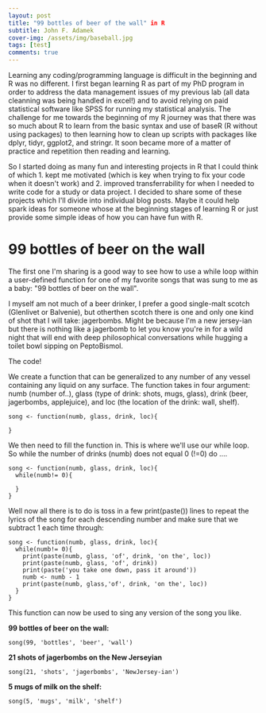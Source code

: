 ```yaml
---
layout: post
title: "99 bottles of beer of the wall" in R
subtitle: John F. Adamek
cover-img: /assets/img/baseball.jpg
tags: [test]
comments: true
---
```



Learning any coding/programming language is difficult in the beginning and R was no different. I first began learning R as part of my PhD program in order to address the data management issues of my previous lab (all data cleanning was being handled in excel!) and to avoid relying on paid statistical software like SPSS for running my statistical analysis. The challenge for me towards the beginning of my R journey was that there was so much about R to learn from the basic syntax and use of baseR (R without using packages) to then learning how to clean up scripts with packages like dplyr, tidyr, ggplot2, and stringr. It soon became more of a matter of practice and repetition then reading and learning. 

So I started doing as many fun and interesting projects in R that I could think of which 1. kept me motivated (which is key when trying to fix your code when it doesn't work) and 2. improved transferrability for when I needed to write code for a study or data project. I decided to share some of these projects which I'll divide into individual blog posts. Maybe it could help spark ideas for someone whose at the beginning stages of learning R or just provide some simple ideas of how you can have fun with R.

# 99 bottles of beer on the wall

The first one I'm sharing is a good way to see how to use a while loop within a user-defined function for one of my favorite songs that was sung to me as a baby: "99 bottles of beer on the wall". 

I myself am not much of a beer drinker, I prefer a good single-malt scotch (Glenlivet or Balvenie), but otherthen scotch there is one and only one kind of shot that I will take: jagerbombs. Might be because I'm a new jersey-ian but there is nothing like a jagerbomb to let you know you're in for a wild night that will end with deep philosophical conversations while hugging a toilet bowl sipping on PeptoBismol. 

The code!

We create a function that can be generalized to any number of any vessel containing any liquid on any surface. The function takes in four argument: numb (number of..), glass (type of drink: shots, mugs, glass), drink (beer, jagerbombs, applejuice), and loc (the location of the drink: wall, shelf). 

```
song <- function(numb, glass, drink, loc){

}

```

We then need to fill the function in. This is where we'll use our while loop. So while the number of drinks (numb) does not equal 0 (!=0) do .... 

```
song <- function(numb, glass, drink, loc){
  while(numb!= 0){

  }
}

```

Well now all there is to do is toss in a few print(paste()) lines to repeat the lyrics of the song for each descending number and make sure that we subtract 1 each time through:

```{r}
song <- function(numb, glass, drink, loc){
  while(numb!= 0){
    print(paste(numb, glass, 'of', drink, 'on the', loc))
    print(paste(numb, glass, 'of', drink))
    print(paste('you take one down, pass it around'))
    numb <- numb - 1
    print(paste(numb, glass,'of', drink, 'on the', loc))
  }
}
```

This function can now be used to sing any version of the song you like.

**99 bottles of beer on the wall:**

```{r}
song(99, 'bottles', 'beer', 'wall')
```


**21 shots of jagerbombs on the New Jerseyian**

```{r}
song(21, 'shots', 'jagerbombs', 'NewJersey-ian')
```


**5 mugs of milk on the shelf:**

```{r}
song(5, 'mugs', 'milk', 'shelf')
```


